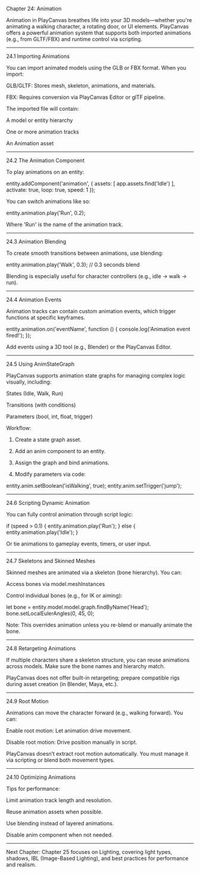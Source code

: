 Chapter 24: Animation

Animation in PlayCanvas breathes life into your 3D models—whether you're animating a walking character, a rotating door, or UI elements. PlayCanvas offers a powerful animation system that supports both imported animations (e.g., from GLTF/FBX) and runtime control via scripting.


---

24.1 Importing Animations

You can import animated models using the GLB or FBX format. When you import:

GLB/GLTF: Stores mesh, skeleton, animations, and materials.

FBX: Requires conversion via PlayCanvas Editor or glTF pipeline.


The imported file will contain:

A model or entity hierarchy

One or more animation tracks

An Animation asset



---

24.2 The Animation Component

To play animations on an entity:

entity.addComponent('animation', {
    assets: [ app.assets.find('Idle') ],
    activate: true,
    loop: true,
    speed: 1
});

You can switch animations like so:

entity.animation.play('Run', 0.2);

Where 'Run' is the name of the animation track.


---

24.3 Animation Blending

To create smooth transitions between animations, use blending:

entity.animation.play('Walk', 0.3); // 0.3 seconds blend

Blending is especially useful for character controllers (e.g., idle → walk → run).


---

24.4 Animation Events

Animation tracks can contain custom animation events, which trigger functions at specific keyframes.

entity.animation.on('eventName', function () {
    console.log('Animation event fired!');
});

Add events using a 3D tool (e.g., Blender) or the PlayCanvas Editor.


---

24.5 Using AnimStateGraph

PlayCanvas supports animation state graphs for managing complex logic visually, including:

States (Idle, Walk, Run)

Transitions (with conditions)

Parameters (bool, int, float, trigger)


Workflow:

1. Create a state graph asset.


2. Add an anim component to an entity.


3. Assign the graph and bind animations.


4. Modify parameters via code:



entity.anim.setBoolean('isWalking', true);
entity.anim.setTrigger('jump');


---

24.6 Scripting Dynamic Animation

You can fully control animation through script logic:

if (speed > 0.1) {
    entity.animation.play('Run');
} else {
    entity.animation.play('Idle');
}

Or tie animations to gameplay events, timers, or user input.


---

24.7 Skeletons and Skinned Meshes

Skinned meshes are animated via a skeleton (bone hierarchy). You can:

Access bones via model.meshInstances

Control individual bones (e.g., for IK or aiming):


let bone = entity.model.model.graph.findByName('Head');
bone.setLocalEulerAngles(0, 45, 0);

Note: This overrides animation unless you re-blend or manually animate the bone.


---

24.8 Retargeting Animations

If multiple characters share a skeleton structure, you can reuse animations across models. Make sure the bone names and hierarchy match.

PlayCanvas does not offer built-in retargeting; prepare compatible rigs during asset creation (in Blender, Maya, etc.).


---

24.9 Root Motion

Animations can move the character forward (e.g., walking forward). You can:

Enable root motion: Let animation drive movement.

Disable root motion: Drive position manually in script.


PlayCanvas doesn’t extract root motion automatically. You must manage it via scripting or blend both movement types.


---

24.10 Optimizing Animations

Tips for performance:

Limit animation track length and resolution.

Reuse animation assets when possible.

Use blending instead of layered animations.

Disable anim component when not needed.



---

Next Chapter: Chapter 25 focuses on Lighting, covering light types, shadows, IBL (Image-Based Lighting), and best practices for performance and realism.

